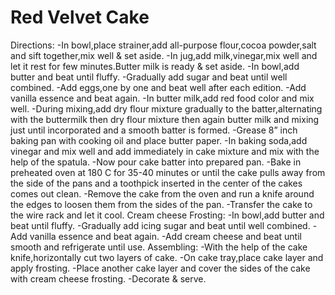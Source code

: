 # Red Velvet Cake

Directions:
-In bowl,place strainer,add all-purpose flour,cocoa powder,salt and sift together,mix well & set aside.
-In jug,add milk,vinegar,mix well and let it rest for few minutes.Butter milk is ready & set aside.
-In bowl,add butter and beat until fluffy.
-Gradually add sugar and beat until well combined.
-Add eggs,one by one and beat well after each edition.
-Add vanilla essence and beat again.
-In butter milk,add red food color and mix well.
-During mixing,add dry flour mixture gradually to the batter,alternating with the buttermilk then dry flour mixture then again butter milk and mixing just until incorporated and a smooth batter is formed.
-Grease 8” inch baking pan with cooking oil and place butter paper.
-In baking soda,add vinegar and mix well and add immediately in cake mixture and mix with the help of the spatula.
-Now pour cake batter into prepared pan.
-Bake in preheated oven at 180 C for 35-40 minutes or until the cake pulls away from the side of the pans and a toothpick inserted in the center of the cakes comes out clean.
-Remove the cake from the oven and run a knife around the edges to loosen them from the sides of the pan.
-Transfer the cake to the wire rack and let it cool.
Cream cheese Frosting:
-In bowl,add butter and beat until fluffy.
-Gradually add icing sugar and beat until well combined.
-Add vanilla essence and beat again.
-Add cream cheese and beat until smooth and refrigerate until use.
Assembling:
-With the help of the cake knife,horizontally cut two layers of cake.
-On cake tray,place cake layer and apply frosting.
-Place another cake layer and cover the sides of the cake with cream cheese frosting.
-Decorate & serve.
